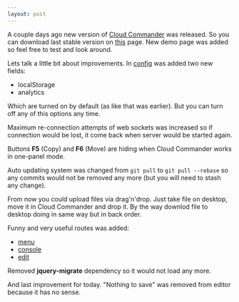 ```yaml
---
layout: post
---
```


A couple days ago new version of [Cloud Commander](http://cloudcmd.io "Cloud Commander") was released. So you can download last stable version on [this](https://github.com/coderaiser/cloudcmd/releases/tag/v0.4.0 "v0.4.0") page. New demo page was added so feel free to test and look around.

Lets talk a little bit about improvements.
In [config](https://github.com/coderaiser/cloudcmd/blob/master/json/config.json#L4L5 "config") was added two new fields:

 - localStorage
 - analytics

Which are turned on by default (as like that was earlier). 
But you can turn off any of this options any time.

Maximum re-connection attempts of web sockets was increased so if connection would be lost, it come back when server would be started again.

Buttons **F5** (Copy) and **F6** (Move) are hiding when Cloud Commander works in one-panel mode.

Auto updating system was changed from
``` git pull ``` to ```git pull --rebase``` so any commits would not be removed any more (but you will need to stash any change).

From now you could upload files via drag'n'drop. Just take file on desktop, move it in Cloud Commander and drop it. By the way downlod file to desktop doing in same way but in back order.

Funny and very useful routes was added:

- [menu](http://io.cloudcmd.io#/menu "Menu")
- [console](http://io.cloudcmd.io#/console "Console")
- [edit](http://io.cloudcmd.io/fs/etc#/edit/passwd "Edit")

Removed **jquery-migrate** dependency so it would not load any more.

And last improvement for today. "Nothing to save" was removed from editor because it has no sense.
